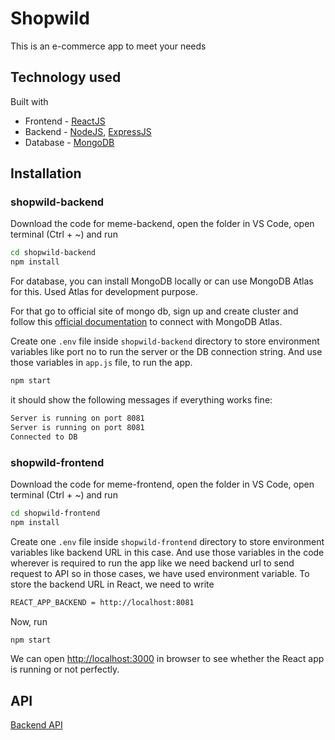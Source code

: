 # Shopwild

This is an e-commerce app to meet your needs

## Technology used

Built with

- Frontend - [ReactJS](https://reactjs.org/)
- Backend - [NodeJS](https://nodejs.org/en/), [ExpressJS](ExpressJS)
- Database - [MongoDB](https://www.mongodb.com/)

## Installation

### shopwild-backend

Download the code for meme-backend, open the folder in VS Code, open terminal (Ctrl + ~) and run

```bash
cd shopwild-backend
npm install
```

For database, you can install MongoDB locally or can use MongoDB Atlas for this. Used Atlas for development purpose.

For that go to official site of mongo db, sign up and create cluster and follow this [official documentation](https://docs.atlas.mongodb.com/getting-started/) to connect with MongoDB Atlas.

Create one `.env` file inside `shopwild-backend` directory to store environment variables like port no to run the server or the DB connection string. And use those variables in `app.js` file, to run the app.

```bash
npm start
```

it should show the following messages if everything works fine:

```bash
Server is running on port 8081
Server is running on port 8081
Connected to DB
```

### shopwild-frontend

Download the code for meme-frontend, open the folder in VS Code, open terminal (Ctrl + ~) and run

```bash
cd shopwild-frontend
npm install
```

Create one `.env` file inside `shopwild-frontend` directory to store environment variables like backend URL in this case. And use those variables in the code wherever is required to run the app like we need backend url to send request to API so in those cases, we have used environment variable. To store the backend URL in React, we need to write

```bash
REACT_APP_BACKEND = http://localhost:8081
```

Now, run

```bash
npm start
```

We can open [http://localhost:3000](http://localhost:3000) in browser to see whether the React app is running or not perfectly.

## API

[Backend API](https://api-shopwild.herokuapp.com/v1)
